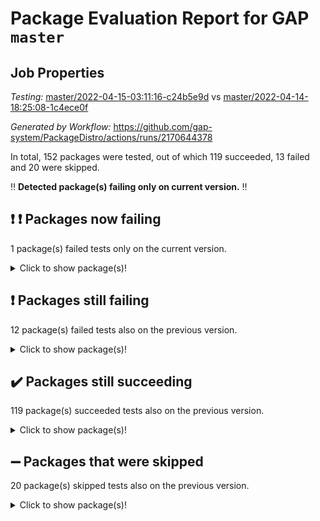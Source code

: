 # Package Evaluation Report for GAP `master`

## Job Properties

*Testing:* [master/2022-04-15-03:11:16-c24b5e9d](https://github.com/gap-system/PackageDistro/blob/data/reports/master/2022-04-15-03:11:16-c24b5e9d) vs [master/2022-04-14-18:25:08-1c4ece0f](https://github.com/gap-system/PackageDistro/blob/data/reports/master/2022-04-14-18:25:08-1c4ece0f)

*Generated by Workflow:* https://github.com/gap-system/PackageDistro/actions/runs/2170644378

In total, 152 packages were tested, out of which 119 succeeded, 13 failed and 20 were skipped.

:bangbang: **Detected package(s) failing only on current version.** :bangbang:

## :exclamation: :exclamation: Packages now failing

1 package(s) failed tests only on the current version.
<details> <summary>Click to show package(s)!</summary>

- sonata 2.9.3 [(failure)](https://github.com/gap-system/PackageDistro/runs/6033648193?check_suite_focus=true) vs sonata 2.9.3 [(success)](https://github.com/gap-system/PackageDistro/runs/6028582837?check_suite_focus=true) <br>
</details>

## :exclamation: Packages still failing

12 package(s) failed tests also on the previous version.
<details><summary>Click to show package(s)!</summary>

- fining 1.4.1 [(failure)](https://github.com/gap-system/PackageDistro/runs/6033645290?check_suite_focus=true)
- francy 1.2.4 [(failure)](https://github.com/gap-system/PackageDistro/runs/6033645544?check_suite_focus=true)
- hap 1.38 [(failure)](https://github.com/gap-system/PackageDistro/runs/6033645949?check_suite_focus=true)
- normalizinterface 1.3.2 [(failure)](https://github.com/gap-system/PackageDistro/runs/6033646992?check_suite_focus=true)
- packagemanager 1.2 [(failure)](https://github.com/gap-system/PackageDistro/runs/6033647182?check_suite_focus=true)
- rcwa 4.6.4 [(failure)](https://github.com/gap-system/PackageDistro/runs/6033647536?check_suite_focus=true)
- recog 1.3.2 [(failure)](https://github.com/gap-system/PackageDistro/runs/6033647587?check_suite_focus=true)
- semigroups 4.0.0 [(failure)](https://github.com/gap-system/PackageDistro/runs/6033647787?check_suite_focus=true)
- transgrp 3.6.1 [(failure)](https://github.com/gap-system/PackageDistro/runs/6033648445?check_suite_focus=true)
- unitlib 4.0.0 [(failure)](https://github.com/gap-system/PackageDistro/runs/6033648552?check_suite_focus=true)
- wedderga 4.10.1 [(failure)](https://github.com/gap-system/PackageDistro/runs/6033648727?check_suite_focus=true)
- yangbaxter 0.9.0 [(failure)](https://github.com/gap-system/PackageDistro/runs/6033648808?check_suite_focus=true)
</details>

## :heavy_check_mark: Packages still succeeding

119 package(s) succeeded tests also on the previous version.
<details><summary>Click to show package(s)!</summary>

- ace 5.4 [(success)](https://github.com/gap-system/PackageDistro/runs/6033643914?check_suite_focus=true)
- aclib 1.3.2 [(success)](https://github.com/gap-system/PackageDistro/runs/6033643943?check_suite_focus=true)
- agt 0.2 [(success)](https://github.com/gap-system/PackageDistro/runs/6033643989?check_suite_focus=true)
- alnuth 3.2.1 [(success)](https://github.com/gap-system/PackageDistro/runs/6033644028?check_suite_focus=true)
- anupq 3.2.6 [(success)](https://github.com/gap-system/PackageDistro/runs/6033644058?check_suite_focus=true)
- atlasrep 2.1.2 [(success)](https://github.com/gap-system/PackageDistro/runs/6033644110?check_suite_focus=true)
- autodoc 2022.03.10 [(success)](https://github.com/gap-system/PackageDistro/runs/6033644151?check_suite_focus=true)
- automata 1.15 [(success)](https://github.com/gap-system/PackageDistro/runs/6033644187?check_suite_focus=true)
- automgrp 1.3.2 [(success)](https://github.com/gap-system/PackageDistro/runs/6033644221?check_suite_focus=true)
- autpgrp 1.10.2 [(success)](https://github.com/gap-system/PackageDistro/runs/6033644256?check_suite_focus=true)
- cap 2022.04-02 [(success)](https://github.com/gap-system/PackageDistro/runs/6033644312?check_suite_focus=true)
- caratinterface 2.3.3 [(success)](https://github.com/gap-system/PackageDistro/runs/6033644340?check_suite_focus=true)
- cddinterface 2020.06.24 [(success)](https://github.com/gap-system/PackageDistro/runs/6033644385?check_suite_focus=true)
- circle 1.6.4 [(success)](https://github.com/gap-system/PackageDistro/runs/6033644426?check_suite_focus=true)
- cohomolo 1.6.10 [(success)](https://github.com/gap-system/PackageDistro/runs/6033644460?check_suite_focus=true)
- congruence 1.2.3 [(success)](https://github.com/gap-system/PackageDistro/runs/6033644505?check_suite_focus=true)
- corelg 1.56 [(success)](https://github.com/gap-system/PackageDistro/runs/6033644554?check_suite_focus=true)
- crime 1.6 [(success)](https://github.com/gap-system/PackageDistro/runs/6033644590?check_suite_focus=true)
- crisp 1.4.5 [(success)](https://github.com/gap-system/PackageDistro/runs/6033644611?check_suite_focus=true)
- crypting 0.10 [(success)](https://github.com/gap-system/PackageDistro/runs/6033644645?check_suite_focus=true)
- cryst 4.1.24 [(success)](https://github.com/gap-system/PackageDistro/runs/6033644698?check_suite_focus=true)
- crystcat 1.1.9 [(success)](https://github.com/gap-system/PackageDistro/runs/6033644750?check_suite_focus=true)
- ctbllib 1.3.3 [(success)](https://github.com/gap-system/PackageDistro/runs/6033644778?check_suite_focus=true)
- cubefree 1.19 [(success)](https://github.com/gap-system/PackageDistro/runs/6033644810?check_suite_focus=true)
- curlinterface 2.2.2 [(success)](https://github.com/gap-system/PackageDistro/runs/6033644840?check_suite_focus=true)
- cvec 2.7.5 [(success)](https://github.com/gap-system/PackageDistro/runs/6033644864?check_suite_focus=true)
- datastructures 0.2.7 [(success)](https://github.com/gap-system/PackageDistro/runs/6033644891?check_suite_focus=true)
- deepthought 1.0.5 [(success)](https://github.com/gap-system/PackageDistro/runs/6033644927?check_suite_focus=true)
- design 1.7 [(success)](https://github.com/gap-system/PackageDistro/runs/6033644971?check_suite_focus=true)
- difsets 2.3.1 [(success)](https://github.com/gap-system/PackageDistro/runs/6033645016?check_suite_focus=true)
- digraphs 1.5.2 [(success)](https://github.com/gap-system/PackageDistro/runs/6033645052?check_suite_focus=true)
- edim 1.3.5 [(success)](https://github.com/gap-system/PackageDistro/runs/6033645090?check_suite_focus=true)
- example 4.3.0 [(success)](https://github.com/gap-system/PackageDistro/runs/6033645125?check_suite_focus=true)
- factint 1.6.3 [(success)](https://github.com/gap-system/PackageDistro/runs/6033645189?check_suite_focus=true)
- ferret 1.0.7 [(success)](https://github.com/gap-system/PackageDistro/runs/6033645225?check_suite_focus=true)
- fga 1.4.0 [(success)](https://github.com/gap-system/PackageDistro/runs/6033645260?check_suite_focus=true)
- float 1.0.3 [(success)](https://github.com/gap-system/PackageDistro/runs/6033645327?check_suite_focus=true)
- format 1.4.3 [(success)](https://github.com/gap-system/PackageDistro/runs/6033645357?check_suite_focus=true)
- forms 1.2.7 [(success)](https://github.com/gap-system/PackageDistro/runs/6033645426?check_suite_focus=true)
- fplsa 1.2.5 [(success)](https://github.com/gap-system/PackageDistro/runs/6033645470?check_suite_focus=true)
- fr 2.4.8 [(success)](https://github.com/gap-system/PackageDistro/runs/6033645506?check_suite_focus=true)
- fwtree 1.3 [(success)](https://github.com/gap-system/PackageDistro/runs/6033645581?check_suite_focus=true)
- gbnp 1.0.5 [(success)](https://github.com/gap-system/PackageDistro/runs/6033645615?check_suite_focus=true)
- generalizedmorphismsforcap 2022.03-03 [(success)](https://github.com/gap-system/PackageDistro/runs/6033645638?check_suite_focus=true)
- genss 1.6.6 [(success)](https://github.com/gap-system/PackageDistro/runs/6033645681?check_suite_focus=true)
- gradedringforhomalg 2022.03-01 [(success)](https://github.com/gap-system/PackageDistro/runs/6033645726?check_suite_focus=true)
- grape 4.8.5 [(success)](https://github.com/gap-system/PackageDistro/runs/6033645773?check_suite_focus=true)
- groupoids 1.69 [(success)](https://github.com/gap-system/PackageDistro/runs/6033645799?check_suite_focus=true)
- grpconst 2.6.2 [(success)](https://github.com/gap-system/PackageDistro/runs/6033645839?check_suite_focus=true)
- guarana 0.96.3 [(success)](https://github.com/gap-system/PackageDistro/runs/6033645871?check_suite_focus=true)
- guava 3.15 [(success)](https://github.com/gap-system/PackageDistro/runs/6033645895?check_suite_focus=true)
- hapcryst 0.1.14 [(success)](https://github.com/gap-system/PackageDistro/runs/6033645987?check_suite_focus=true)
- hecke 1.5.3 [(success)](https://github.com/gap-system/PackageDistro/runs/6033646016?check_suite_focus=true)
- help 3.5 [(success)](https://github.com/gap-system/PackageDistro/runs/6033646043?check_suite_focus=true)
- idrel 2.43 [(success)](https://github.com/gap-system/PackageDistro/runs/6033646080?check_suite_focus=true)
- images 1.3.1 [(success)](https://github.com/gap-system/PackageDistro/runs/6033646118?check_suite_focus=true)
- intpic 0.2.4 [(success)](https://github.com/gap-system/PackageDistro/runs/6033646153?check_suite_focus=true)
- io 4.7.2 [(success)](https://github.com/gap-system/PackageDistro/runs/6033646181?check_suite_focus=true)
- irredsol 1.4.3 [(success)](https://github.com/gap-system/PackageDistro/runs/6033646211?check_suite_focus=true)
- json 2.1.0 [(success)](https://github.com/gap-system/PackageDistro/runs/6033646244?check_suite_focus=true)
- jupyterkernel 1.4.1 [(success)](https://github.com/gap-system/PackageDistro/runs/6033646275?check_suite_focus=true)
- jupyterviz 1.5.1 [(success)](https://github.com/gap-system/PackageDistro/runs/6033646312?check_suite_focus=true)
- kan 1.34 [(success)](https://github.com/gap-system/PackageDistro/runs/6033646346?check_suite_focus=true)
- kbmag 1.5.9 [(success)](https://github.com/gap-system/PackageDistro/runs/6033646375?check_suite_focus=true)
- laguna 3.9.4 [(success)](https://github.com/gap-system/PackageDistro/runs/6033646408?check_suite_focus=true)
- liealgdb 2.2.1 [(success)](https://github.com/gap-system/PackageDistro/runs/6033646435?check_suite_focus=true)
- liepring 2.6 [(success)](https://github.com/gap-system/PackageDistro/runs/6033646468?check_suite_focus=true)
- liering 2.4.2 [(success)](https://github.com/gap-system/PackageDistro/runs/6033646497?check_suite_focus=true)
- linearalgebraforcap 2022.04-02 [(success)](https://github.com/gap-system/PackageDistro/runs/6033646524?check_suite_focus=true)
- loops 3.4.1 [(success)](https://github.com/gap-system/PackageDistro/runs/6033646542?check_suite_focus=true)
- lpres 1.0.3 [(success)](https://github.com/gap-system/PackageDistro/runs/6033646568?check_suite_focus=true)
- majoranaalgebras 1.4 [(success)](https://github.com/gap-system/PackageDistro/runs/6033646604?check_suite_focus=true)
- mapclass 1.4.5 [(success)](https://github.com/gap-system/PackageDistro/runs/6033646653?check_suite_focus=true)
- matgrp 0.64 [(success)](https://github.com/gap-system/PackageDistro/runs/6033646688?check_suite_focus=true)
- modisom 2.5.1 [(success)](https://github.com/gap-system/PackageDistro/runs/6033646720?check_suite_focus=true)
- modulepresentationsforcap 2022.03-02 [(success)](https://github.com/gap-system/PackageDistro/runs/6033646785?check_suite_focus=true)
- monoidalcategories 2022.03-02 [(success)](https://github.com/gap-system/PackageDistro/runs/6033646821?check_suite_focus=true)
- nconvex 2020.11-04 [(success)](https://github.com/gap-system/PackageDistro/runs/6033646862?check_suite_focus=true)
- nilmat 1.4.1 [(success)](https://github.com/gap-system/PackageDistro/runs/6033646906?check_suite_focus=true)
- nock 1.5 [(success)](https://github.com/gap-system/PackageDistro/runs/6033646943?check_suite_focus=true)
- nq 2.5.8 [(success)](https://github.com/gap-system/PackageDistro/runs/6033647029?check_suite_focus=true)
- numericalsgps 1.3.0 [(success)](https://github.com/gap-system/PackageDistro/runs/6033647058?check_suite_focus=true)
- openmath 11.5.0 [(success)](https://github.com/gap-system/PackageDistro/runs/6033647093?check_suite_focus=true)
- orb 4.8.4 [(success)](https://github.com/gap-system/PackageDistro/runs/6033647155?check_suite_focus=true)
- patternclass 2.4.2 [(success)](https://github.com/gap-system/PackageDistro/runs/6033647222?check_suite_focus=true)
- permut 2.0.4 [(success)](https://github.com/gap-system/PackageDistro/runs/6033647255?check_suite_focus=true)
- polenta 1.3.10 [(success)](https://github.com/gap-system/PackageDistro/runs/6033647287?check_suite_focus=true)
- polymaking 0.8.6 [(success)](https://github.com/gap-system/PackageDistro/runs/6033647322?check_suite_focus=true)
- primgrp 3.4.1 [(success)](https://github.com/gap-system/PackageDistro/runs/6033647361?check_suite_focus=true)
- profiling 2.5.0 [(success)](https://github.com/gap-system/PackageDistro/runs/6033647395?check_suite_focus=true)
- qpa 1.33 [(success)](https://github.com/gap-system/PackageDistro/runs/6033647428?check_suite_focus=true)
- quagroup 1.8.3 [(success)](https://github.com/gap-system/PackageDistro/runs/6033647458?check_suite_focus=true)
- radiroot 2.9 [(success)](https://github.com/gap-system/PackageDistro/runs/6033647485?check_suite_focus=true)
- rds 1.8 [(success)](https://github.com/gap-system/PackageDistro/runs/6033647559?check_suite_focus=true)
- repndecomp 1.2.1 [(success)](https://github.com/gap-system/PackageDistro/runs/6033647619?check_suite_focus=true)
- repsn 3.1.0 [(success)](https://github.com/gap-system/PackageDistro/runs/6033647652?check_suite_focus=true)
- resclasses 4.7.2 [(success)](https://github.com/gap-system/PackageDistro/runs/6033647704?check_suite_focus=true)
- scscp 2.3.1 [(success)](https://github.com/gap-system/PackageDistro/runs/6033647751?check_suite_focus=true)
- sglppow 2.2 [(success)](https://github.com/gap-system/PackageDistro/runs/6033647829?check_suite_focus=true)
- sgpviz 0.999.5 [(success)](https://github.com/gap-system/PackageDistro/runs/6033647872?check_suite_focus=true)
- simpcomp 2.1.14 [(success)](https://github.com/gap-system/PackageDistro/runs/6033647923?check_suite_focus=true)
- singular 2020.12.18 [(success)](https://github.com/gap-system/PackageDistro/runs/6033647972?check_suite_focus=true)
- sla 1.5.3 [(success)](https://github.com/gap-system/PackageDistro/runs/6033648009?check_suite_focus=true)
- smallgrp 1.5 [(success)](https://github.com/gap-system/PackageDistro/runs/6033648061?check_suite_focus=true)
- smallsemi 0.6.13 [(success)](https://github.com/gap-system/PackageDistro/runs/6033648133?check_suite_focus=true)
- sophus 1.25 [(success)](https://github.com/gap-system/PackageDistro/runs/6033648239?check_suite_focus=true)
- spinsym 1.5.2 [(success)](https://github.com/gap-system/PackageDistro/runs/6033648270?check_suite_focus=true)
- symbcompcc 1.3.2 [(success)](https://github.com/gap-system/PackageDistro/runs/6033648308?check_suite_focus=true)
- thelma 1.3 [(success)](https://github.com/gap-system/PackageDistro/runs/6033648345?check_suite_focus=true)
- tomlib 1.2.9 [(success)](https://github.com/gap-system/PackageDistro/runs/6033648385?check_suite_focus=true)
- toric 1.9.5 [(success)](https://github.com/gap-system/PackageDistro/runs/6033648421?check_suite_focus=true)
- ugaly 4.0.2 [(success)](https://github.com/gap-system/PackageDistro/runs/6033648470?check_suite_focus=true)
- unipot 1.5 [(success)](https://github.com/gap-system/PackageDistro/runs/6033648511?check_suite_focus=true)
- utils 0.72 [(success)](https://github.com/gap-system/PackageDistro/runs/6033648609?check_suite_focus=true)
- uuid 0.7 [(success)](https://github.com/gap-system/PackageDistro/runs/6033648637?check_suite_focus=true)
- walrus 0.9991 [(success)](https://github.com/gap-system/PackageDistro/runs/6033648706?check_suite_focus=true)
- xmod 2.86 [(success)](https://github.com/gap-system/PackageDistro/runs/6033648749?check_suite_focus=true)
- xmodalg 1.18 [(success)](https://github.com/gap-system/PackageDistro/runs/6033648780?check_suite_focus=true)
- zeromqinterface 0.13 [(success)](https://github.com/gap-system/PackageDistro/runs/6033648837?check_suite_focus=true)
</details>

## :heavy_minus_sign: Packages that were skipped

20 package(s) skipped tests also on the previous version.
<details><summary>Click to show package(s)!</summary>

- 4ti2interface 2022.03-01 [(skipped)](https://github.com/gap-system/PackageDistro/runs/6033593939?check_suite_focus=true)
- browse 1.8.14 [(skipped)](https://github.com/gap-system/PackageDistro/runs/6033593939?check_suite_focus=true)
- examplesforhomalg 2022.03-01 [(skipped)](https://github.com/gap-system/PackageDistro/runs/6033593939?check_suite_focus=true)
- gapdoc 1.6.5 [(skipped)](https://github.com/gap-system/PackageDistro/runs/6033593939?check_suite_focus=true)
- gauss 2022.03-01 [(skipped)](https://github.com/gap-system/PackageDistro/runs/6033593939?check_suite_focus=true)
- gaussforhomalg 2022.03-01 [(skipped)](https://github.com/gap-system/PackageDistro/runs/6033593939?check_suite_focus=true)
- gradedmodules 2022.03-01 [(skipped)](https://github.com/gap-system/PackageDistro/runs/6033593939?check_suite_focus=true)
- homalg 2022.03-01 [(skipped)](https://github.com/gap-system/PackageDistro/runs/6033593939?check_suite_focus=true)
- homalgtocas 2022.03-01 [(skipped)](https://github.com/gap-system/PackageDistro/runs/6033593939?check_suite_focus=true)
- io_forhomalg 2022.03-01 [(skipped)](https://github.com/gap-system/PackageDistro/runs/6033593939?check_suite_focus=true)
- itc 1.5.1 [(skipped)](https://github.com/gap-system/PackageDistro/runs/6033593939?check_suite_focus=true)
- localizeringforhomalg 2022.03-01 [(skipped)](https://github.com/gap-system/PackageDistro/runs/6033593939?check_suite_focus=true)
- matricesforhomalg 2022.03-02 [(skipped)](https://github.com/gap-system/PackageDistro/runs/6033593939?check_suite_focus=true)
- modules 2022.03-01 [(skipped)](https://github.com/gap-system/PackageDistro/runs/6033593939?check_suite_focus=true)
- polycyclic 2.16 [(skipped)](https://github.com/gap-system/PackageDistro/runs/6033593939?check_suite_focus=true)
- ringsforhomalg 2022.03-01 [(skipped)](https://github.com/gap-system/PackageDistro/runs/6033593939?check_suite_focus=true)
- sco 2022.03-01 [(skipped)](https://github.com/gap-system/PackageDistro/runs/6033593939?check_suite_focus=true)
- toolsforhomalg 2022.04-01 [(skipped)](https://github.com/gap-system/PackageDistro/runs/6033593939?check_suite_focus=true)
- toricvarieties 2022.03.23 [(skipped)](https://github.com/gap-system/PackageDistro/runs/6033593939?check_suite_focus=true)
- xgap 4.31 [(skipped)](https://github.com/gap-system/PackageDistro/runs/6033593939?check_suite_focus=true)
</details>

